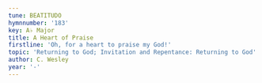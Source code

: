 ```yaml
---
tune: BEATITUDO
hymnnumber: '183'
key: A♭ Major
title: A Heart of Praise
firstline: 'Oh, for a heart to praise my God!'
topic: 'Returning to God; Invitation and Repentance: Returning to God'
author: C. Wesley
year: '-'
---
```

